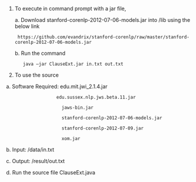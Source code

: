1. To execute in command prompt with a jar file, 

     a. Download stanford-corenlp-2012-07-06-models.jar into /lib using the below link
       
        https://github.com/evandrix/stanford-corenlp/raw/master/stanford-corenlp-2012-07-06-models.jar
 
     b. Run the command 
   
          java –jar ClauseExt.jar in.txt out.txt

2. To use the source
 
  a. Software Required: edu.mit.jwi_2.1.4.jar
  
                       edu.sussex.nlp.jws.beta.11.jar

                         jaws-bin.jar

                         stanford-corenlp-2012-07-06-models.jar

                         stanford-corenlp-2012-07-09.jar
 
                         xom.jar
 
   b. Input: /data/in.txt

   c. Output: /result/out.txt
 
   d. Run the source file ClauseExt.java
